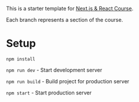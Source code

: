 This is a starter template for [Next.js & React Course](https://www.udemy.com/course/nextjs-react-the-complete-guide).

Each branch represents a section of the course.

# Setup

`npm install`

`npm run dev` - Start development server

`npm run build` - Build project for production server

`npm start` - Start production server
